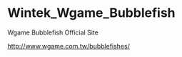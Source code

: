 Wintek_Wgame_Bubblefish
=======================

Wgame Bubblefish Official Site

http://www.wgame.com.tw/bubblefishes/
